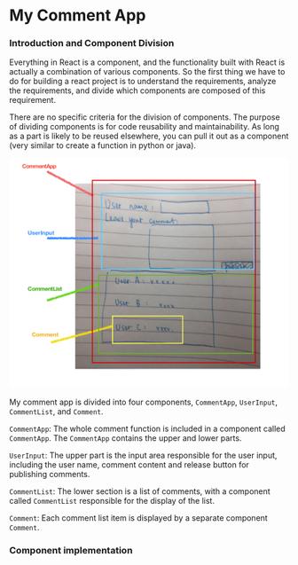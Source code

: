 # My Comment App

### Introduction and Component Division
Everything in React is a component, and the functionality built with React is actually a combination of various components. So the first thing we have to do for building a react project is to understand the requirements, analyze the requirements, and divide which components are composed of this requirement.

There are no specific criteria for the division of components. The purpose of dividing components is for code reusability and maintainability. As long as a part is likely to be reused elsewhere, you can pull it out as a component (very similar to create a function in python or java). 

![UI Design](https://github.com/tikishen/comment_app_project/blob/master/image/UI.png)

My comment app is divided into four components, `CommentApp`, `UserInput`, `CommentList`, and `Comment`.

`CommentApp`: The whole comment function is included in a component called `CommentApp`. The `CommentApp` contains the upper and lower parts.

`UserInput`: The upper part is the input area responsible for the user input, including the user name, comment content and release button for publishing comments. 

`CommentList`: The lower section is a list of comments, with a component called `CommentList` responsible for the display of the list.

`Comment`: Each comment list item is displayed by a separate component `Comment`.

### Component implementation

